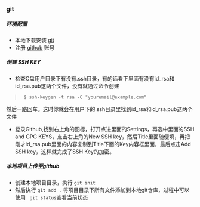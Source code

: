 
### git
##### 环境配置
- 本地下载安装 [git](https://git-scm.com/downloads)  
- 注册 [github](https://github.com/join?source=header-home) 账号  

##### 创建 SSH KEY
-  检查C盘用户目录下有没有.ssh目录，有的话看下里面有没有id_rsa和id_rsa.pub这两个文件，没有就通过命令创建  
>` $ ssh-keygen -t rsa -C "youremail@example.com"`   

  然后一路回车。这时你就会在用户下的.ssh目录里找到id_rsa和id_rsa.pub这两个文件   
-  登录Github,找到右上角的图标，打开点进里面的Settings，再选中里面的SSH and GPG KEYS，点击右上角的New SSH key，然后Title里面随便填，再把刚才id_rsa.pub里面的内容复制到Title下面的Key内容框里面，最后点击Add SSH key，这样就完成了SSH Key的加密。

##### 本地项目上传至github
- 创建本地项目目录，执行 `git init`
- 然后执行 `git add .` 将项目目录下所有文件添加到本地git仓库，过程中可以使用 ` git status`查看当前状态
